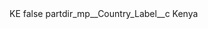 <?xml version="1.0" encoding="UTF-8"?>
<CustomMetadata xmlns="http://soap.sforce.com/2006/04/metadata" xmlns:xsi="http://www.w3.org/2001/XMLSchema-instance" xmlns:xsd="http://www.w3.org/2001/XMLSchema">
    <label>KE</label>
    <protected>false</protected>
    <values>
        <field>partdir_mp__Country_Label__c</field>
        <value xsi:type="xsd:string">Kenya</value>
    </values>
</CustomMetadata>

